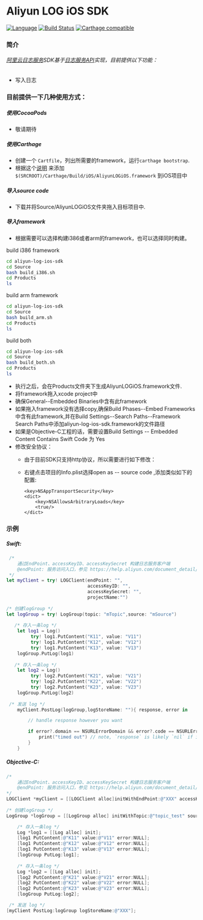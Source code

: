 # Aliyun LOG iOS SDK
[![Language](https://img.shields.io/badge/swift-2.3-orange.svg)](http://swift.org)
[![Build Status](https://travis-ci.org/aliyun/aliyun-log-ios-sdk.svg?branch=master)](https://github.com/aliyun/aliyun-log-ios-sdk)
[![Carthage compatible](https://img.shields.io/badge/Carthage-compatible-4BC51D.svg?style=flat)](https://github.com/Carthage/Carthage)
### 简介
###### [阿里云日志服务](https://www.aliyun.com/product/sls/)SDK基于[日志服务API](https://help.aliyun.com/document_detail/29007.html?spm=5176.55536.224569.9.2rvzUk)实现，目前提供以下功能：
  - 写入日志
  
### 目前提供一下几种使用方式：

##### 使用CocoaPods
  - 敬请期待

##### 使用Carthage
 - 创建一个 `Cartfile`，列出所需要的framework，运行`carthage bootstrap`.
 - 根据这个[说明](https://github.com/Carthage/Carthage#if-youre-building-for-ios-tvos-or-watchos) 来添加 `$(SRCROOT)/Carthage/Build/iOS/AliyunLOGiOS.framework` 到iOS项目中

##### 导入source code
 - 下载并将Source/AliyunLOGiOS文件夹拖入目标项目中.

##### 导入framework
- 根据需要可以选择构建i386或者arm的framework，也可以选择同时构建。


build i386 framework

``` bash
cd aliyun-log-ios-sdk
cd Source
bash build_i386.sh
cd Products
ls

```


build arm framework

``` bash
cd aliyun-log-ios-sdk
cd Source
bash build_arm.sh
cd Products
ls

```


build both

``` bash
cd aliyun-log-ios-sdk
cd Source
bash build_both.sh
cd Products
ls

```

 - 执行之后，会在Products文件夹下生成AliyunLOGiOS.framework文件.
 - 将framework拖入xcode project中
 - 确保General--Embedded Binaries中含有此framework
 - 如果拖入framework没有选择copy,确保Build Phases--Embed Frameworks中含有此framework,并在Build Settings--Search Paths--Framework Search Paths中添加aliyun-log-ios-sdk.framework的文件路径
 - 如果是Objective-C工程的话，需要设置Build Settings -- Embedded Content Contains Swift Code 为 Yes
 - 修改安全协议：
 	- 由于目前SDK只支持http协议，所以需要进行如下修改：
 	- 右键点击项目的Info.plist选择open as -- source code ,添加类似如下的配置:
 	
 		```
 		<key>NSAppTransportSecurity</key>
		<dict>
			<key>NSAllowsArbitraryLoads</key>
			<true/>
		</dict>
		```


### 示例

##### Swift:

``` swift
 /*
    通过EndPoint、accessKeyID、accessKeySecret 构建日志服务客户端
    @endPoint: 服务访问入口，参见 https://help.aliyun.com/document_detail/29008.html
 */
let myClient = try! LOGClient(endPoint: "",
                              accessKeyID: "",
                              accessKeySecret: "",
                              projectName:"")
        
/* 创建logGroup */
let logGroup = try! LogGroup(topic: "mTopic",source: "mSource")
        
   /* 存入一条log */
    let log1 = Log()
     	 try! log1.PutContent("K11", value: "V11")
         try! log1.PutContent("K12", value: "V12")
         try! log1.PutContent("K13", value: "V13")
    logGroup.PutLog(log1)
        
   /* 存入一条log */
    let log2 = Log()
     	 try! log2.PutContent("K21", value: "V21")
         try! log2.PutContent("K22", value: "V22")
         try! log2.PutContent("K23", value: "V23")
    logGroup.PutLog(log2)
        
 /* 发送 log */
    myClient.PostLog(logGroup,logStoreName: ""){ response, error in

        // handle response however you want

        if error?.domain == NSURLErrorDomain && error?.code == NSURLErrorTimedOut {
            print("timed out") // note, `response` is likely `nil` if it timed out
        }
    }
```

##### Objective-C:

``` objective-c
/*
    通过EndPoint、accessKeyID、accessKeySecret 构建日志服务客户端
    @endPoint: 服务访问入口，参见 https://help.aliyun.com/document_detail/29008.html
*/
LOGClient *myClient = [[LOGClient alloc]initWithEndPoint:@"XXX" accessKeyID:@"XXX" accessKeySecret:@"XXX" projectName:@"XXX" error:NULL];
    
/* 创建logGroup */    
LogGroup *logGroup = [[LogGroup alloc] initWithTopic:@"topic_test" source:@"source_test"];

	/* 存入一条log */
    Log *log1 = [[Log alloc] init];
    [log1 PutContent:@"K11" value:@"V11" error:NULL];
    [log1 PutContent:@"K12" value:@"V12" error:NULL];
    [log1 PutContent:@"K13" value:@"V13" error:NULL];
    [logGroup PutLog:log1];
    
    /* 存入一条log */
    Log *log2 = [[Log alloc] init];
    [log2 PutContent:@"K21" value:@"V21" error:NULL];
    [log2 PutContent:@"K22" value:@"V22" error:NULL];
    [log2 PutContent:@"K23" value:@"V23" error:NULL];
    [logGroup PutLog:log2];

 /* 发送 log */    
[myClient PostLog:logGroup logStoreName:@"XXX"];

```

